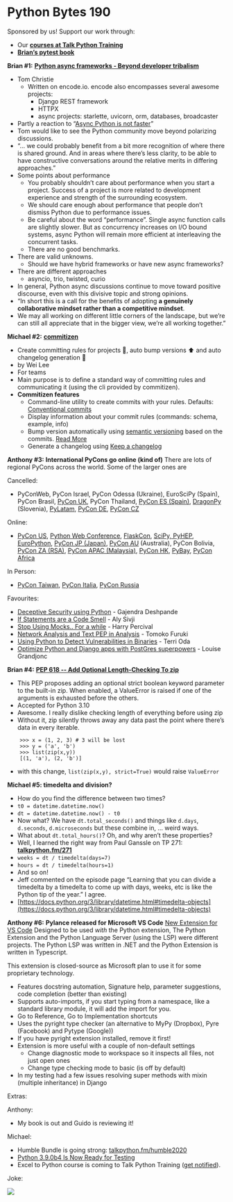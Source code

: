 # Python Bytes 190
Sponsored by us! Support our work through:

- Our [**courses at Talk Python Training**](https://training.talkpython.fm/)
- [**Brian’s pytest book**](https://t.co/AKfVKcveg6?amp=1)

**Brian #1:** [**Python async frameworks - Beyond developer tribalism**](https://www.encode.io/articles/python-async-frameworks-beyond-developer-tribalism)

- Tom Christie 
	- Written on encode.io. encode also encompasses several awesome projects:
		- Django REST framework
		- HTTPX
		- async projects: starlette, uvicorn, orm, databases, broadcaster
- Partly a reaction to “[Async Python is not faster](http://calpaterson.com/async-python-is-not-faster.html)”
- Tom would like to see the Python community move beyond polarizing discussions.
- “… we could probably benefit from a bit more recognition of where there is shared ground. And in areas where there’s less clarity, to be able to have constructive conversations around the relative merits in differing approaches.”
- Some points about performance
	- You probably shouldn’t care about performance when you start a project. Success of a project is more related to development experience and strength of the surrounding  ecosystem.
	- We should care enough about performance that people don’t dismiss Python due to performance issues.
	- Be careful about the word “performance”. Single async function calls are slightly slower. But as concurrency increases on I/O bound systems, async Python will remain more efficient at interleaving the concurrent tasks.
	- There are no good benchmarks.
- There are valid unknowns. 
	- Should we have hybrid frameworks or have new async frameworks?
- There are different approaches
	- asyncio, trio, twisted, curio
- In general, Python async discussions continue to move toward positive discourse, even with this divisive topic and strong opinions.
- “In short this is a call for the benefits of adopting **a genuinely collaborative mindset rather than a competitive mindset**.
- We may all working on different little corners of the landscape, but we’re can still all appreciate that in the bigger view, we’re all working together.”


**Michael #2:** [**commitizen**](https://github.com/commitizen-tools/commitizen)

- Create committing rules for projects 🚀, auto bump versions ⬆️ and auto changelog generation 📂
- by Wei Lee
- For teams
- Main purpose is to define a standard way of committing rules and communicating it (using the cli provided by commitizen).
- **Commitizen features**
	- Command-line utility to create commits with your rules. Defaults: [Conventional commits](https://www.conventionalcommits.org)
	- Display information about your commit rules (commands: schema, example, info)
	- Bump version automatically using [semantic versioning](https://semver.org/) based on the commits. [Read More](https://github.com/commitizen-tools/commitizen/blob/master/docs/bump.md)
	- Generate a changelog using [Keep a changelog](https://keepachangelog.com/)

**Anthony #3:** **International PyCons go online (kind of)**
There are lots of regional PyCons across the world. Some of the larger ones are 

Cancelled:

- PyConWeb, PyCon Israel, PyCon Odessa (Ukraine), EuroSciPy (Spain), PyCon Brasil, [PyCon UK](https://2020.pyconuk.org/), PyCon Thailand, [PyCon ES (Spain)](https://2020.es.pycon.org/), [DragonPy](http://dragonpy.com/) (Slovenia), [PyLatam](https://www.pylatam.org/en/), [PyCon DE](https://de.pycon.org/), [PyCon CZ](https://cz.pycon.org/2020/)

Online:

- [PyCon US](https://us.pycon.org/2020/online/), [Python Web Conference](https://2020.pythonwebconf.com/), [FlaskCon](https://flaskcon.com/#), [SciPy, PyHEP](https://www.scipy2020.scipy.org/), [EuroPython](https://ep2020.europython.eu/), [PyCon JP (Japan)](https://pycon.jp/2020/), [PyCon AU](https://2020.pycon.org.au/) (Australia), PyCon Bolivia, [PyCon ZA (RSA)](https://za.pycon.org/), [PyCon APAC (Malaysia)](https://pycon.my/), [PyCon HK](https://pycon.hk/schedule-pycon-hk-2020-spring/), [PyBay](https://pybay.com/), [PyCon Africa](https://africa.pycon.org/)

In Person:

- [PyCon Taiwan](https://tw.pycon.org/2020/en-us/), [PyCon Italia](https://pycon.it/en/), [PyCon Russia](https://pycon.ru/)

Favourites:

- [Deceptive Security using Python](https://youtu.be/N1ZcjR6yMlM?t=103) - Gajendra Deshpande
- [If Statements are a Code Smell](https://www.youtube.com/watch?v=P0kfKqMHioQ) - Aly Sivji 
- [Stop Using Mocks.. For a while](https://www.youtube.com/watch?v=rk-f3B-eMkI) - Harry Percival
- [Network Analysis and Text PEP in Analysis](https://www.youtube.com/watch?v=o-UBokTvQjE&t=14970s) - Tomoko Furuki
- [Using Python to Detect Vulnerabilities in Binaries](https://www.youtube.com/watch?v=k3fM9KqKfTg) - Terri Oda
- [Optimize Python and Django apps with PostGres superpowers](https://www.youtube.com/watch?v=dyBLGjCQJHs) - Louise Grandjonc
[](https://www.youtube.com/watch?v=o-UBokTvQjE&t=14970s)


**Brian #4:** [**PEP 618 -- Add Optional Length-Checking To zip**](https://www.python.org/dev/peps/pep-0618/)

- This PEP proposes adding an optional strict boolean keyword parameter to the built-in zip. When enabled, a ValueError is raised if one of the arguments is exhausted before the others.
- Accepted for Python 3.10
- Awesome. I really dislike checking length of everything before using zip
- Without it, zip silently throws away any data past the point where there’s data in every iterable.

```
    >>> x = (1, 2, 3) # 3 will be lost
    >>> y = ('a', 'b')
    >>> list(zip(x,y))
    [(1, 'a'), (2, 'b')]
```

- with this change, `list(zip(x,y), strict=True)` would raise `ValueError`

**Michael #5: timedelta and division?**

- How do you find the difference between two times?
- `t0 = datetime.datetime.now()`
- `dt = datetime.datetime.now() - t0`
- Now what? We have `dt.total_seconds()` and things like `d.days`, `d.seconds`, `d.microseconds` but these combine in, … weird ways.
- What about `dt.total_hours()`? Oh, and why aren’t these properties?
- Well, I learned the right way from Paul Ganssle on TP 271: [**talkpython.fm/271**](https://talkpython.fm/271)
- `weeks = dt / timedelta(days=7)`
- `hours = dt / timedelta(hours=1)`
- And so on!
- Jeff commented on the episode page “Learning that you can divide a timedelta by a timedelta to come up with days, weeks, etc is like the Python tip of the year.” I agree.
- [https://docs.python.org/3/library/datetime.html#timedelta-objects](https://docs.python.org/3/library/datetime.html#timedelta-objects)

**Anthony #6:** **Pylance released for Microsoft VS Code**
[New Extension for VS Code](https://marketplace.visualstudio.com/items?itemName=ms-python.vscode-pylance)
Designed to be used *with* the Python extension, The Python Extension and the Python Language Server (using the LSP) were different projects. The Python LSP was written in .NET and the Python Extension is written in Typescript.

This extension is closed-source as Microsoft plan to use it for some proprietary technology.

- Features docstring automation, Signature help, parameter suggestions, code completion (better than existing)
- Supports auto-imports, if you start typing from a namespace, like a standard library module, it will add the import for you.
- Go to Reference, Go to Implementation shortcuts
- Uses the pyright type checker (an alternative to MyPy (Dropbox), Pyre (Facebook) and Pytype (Google))
- If you have pyright extension installed, remove it first!
- Extension is more useful with a couple of non-default settings
	- Change diagnostic mode to workspace so it inspects all files, not just open ones
	- Change type checking mode to basic (is off by default)
- In my testing had a few issues resolving super methods with mixin (multiple inheritance) in Django


Extras:

Anthony:

-  My book is out and Guido is reviewing it!

Michael: 

- Humble Bundle is going strong: [talkpython.fm/humble2020](http://talkpython.fm/humble2020)
- [Python 3.9.0b4 Is Now Ready for Testing](https://pycoders.com/link/4454/yrq2q8ogch)
- Excel to Python course is coming to Talk Python Training ([get notified](https://training.talkpython.fm/getnotified)).

Joke:

![](https://trello-attachments.s3.amazonaws.com/58e3f7c543422d7f3ad84f33/5ef8cfc9f79c8a05e915c894/9ff8c95da7da3bbf4351d0f1d566fa69/Screen_Shot_2020-06-28_at_10.10.07_AM.png)



